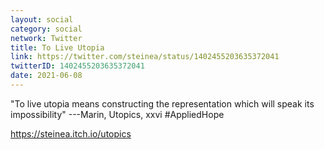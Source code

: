 ```yaml
---
layout: social
category: social
network: Twitter
title: To Live Utopia
link: https://twitter.com/steinea/status/1402455203635372041
twitterID: 1402455203635372041
date: 2021-06-08
---
```


"To live utopia means constructing the representation which will speak its impossibility" ---Marin, Utopics, xxvi #AppliedHope

<https://steinea.itch.io/utopics>
